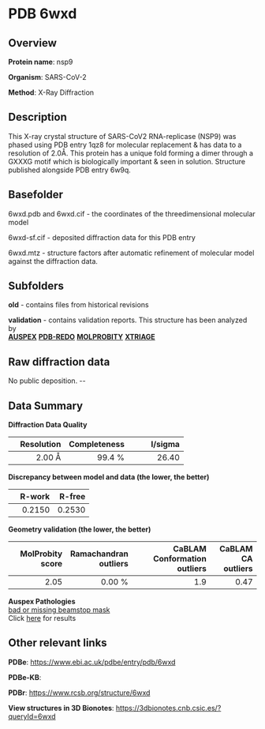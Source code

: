 # PDB 6wxd

## Overview

**Protein name**: nsp9

**Organism**: SARS-CoV-2

**Method**: X-Ray Diffraction

## Description

This X-ray crystal structure of SARS-CoV2 RNA-replicase (NSP9) was phased using PDB entry 1qz8 for molecular replacement & has data to a resolution of 2.0Å. This protein has a unique fold forming a dimer through a GXXXG motif which is biologically important & seen in solution. Structure published alongside PDB entry 6w9q.

## Basefolder

6wxd.pdb and 6wxd.cif - the coordinates of the threedimensional molecular model

6wxd-sf.cif - deposited diffraction data for this PDB entry

6wxd.mtz - structure factors after automatic refinement of molecular model against the diffraction data.

## Subfolders



**old** - contains files from historical revisions

**validation** - contains validation reports. This structure has been analyzed by <br>[**AUSPEX**](https://github.com/thorn-lab/coronavirus_structural_task_force/tree/master/pdb/nsp9/SARS-CoV-2/6wxd/validation/auspex) [**PDB-REDO**](https://github.com/thorn-lab/coronavirus_structural_task_force/tree/master/pdb/nsp9/SARS-CoV-2/6wxd/validation/pdb-redo) [**MOLPROBITY**](https://github.com/thorn-lab/coronavirus_structural_task_force/tree/master/pdb/nsp9/SARS-CoV-2/6wxd/validation/molprobity) [**XTRIAGE**](https://github.com/thorn-lab/coronavirus_structural_task_force/blob/master/pdb/nsp9/SARS-CoV-2/6wxd/validation/Xtriage_output.log)   



## Raw diffraction data

No public deposition. --<br> 

## Data Summary
**Diffraction Data Quality**

|   | Resolution | Completeness| I/sigma |
|---|-------------:|----------------:|--------------:|
|   |2.00 Å|99.4  %|<img width=50/>26.40|

**Discrepancy between model and data (the lower, the better)**

|   | **R-work**| **R-free**   
|---|-------------:|----------------:|           
||  0.2150|  0.2530|

**Geometry validation (the lower, the better)**

|   |**MolProbity<br>score**| **Ramachandran<br>outliers** | **CaBLAM<br>Conformation outliers** | **CaBLAM<br>CA outliers** |
|---|-------------:|----------------:|----------------:|----------------:|
||  2.05|  0.00 %|1.9|0.47|

**Auspex Pathologies**<br> [bad or missing beamstop mask](https://www.auspex.de/pathol/#2)<br>Click [here](https://github.com/thorn-lab/coronavirus_structural_task_force/blob/master/pdb/nsp9/SARS-CoV-2/6wxd/validation/auspex/6wxd_auspex_comments.txt)  for results

 



## Other relevant links 
**PDBe**:  https://www.ebi.ac.uk/pdbe/entry/pdb/6wxd

**PDBe-KB**:  
 
**PDBr**: https://www.rcsb.org/structure/6wxd 

**View structures in 3D Bionotes**: https://3dbionotes.cnb.csic.es/?queryId=6wxd

